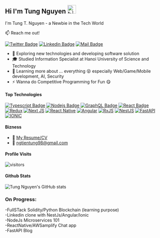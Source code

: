 ## Hi I'm Tung Nguyen <img src="https://user-images.githubusercontent.com/1303154/88677602-1635ba80-d120-11ea-84d8-d263ba5fc3c0.gif" width="28px" alt="hi">

I'm Tung T. Nguyen - a Newbie in the Tech World

:mailbox: Reach me out!

[![Twitter Badge](https://img.shields.io/badge/-@Tung_Nguyen_98-1ca0f1?style=flat&labelColor=1ca0f1&logo=twitter&logoColor=white&link=https://twitter.com/Tung_Nguyen_98)](https://twitter.com/Tung_Nguyen_98) [![Linkedin Badge](https://img.shields.io/badge/-Tung_Nguyen_-0e76a8?style=flat&labelColor=0e76a8&logo=linkedin&logoColor=white)](https://www.linkedin.com/in/tung-nguyen-61b485217/) [![Mail Badge](https://img.shields.io/badge/-ngtientung98-c0392b?style=flat&labelColor=c0392b&logo=gmail&logoColor=white)](mailto:ngtientung98@gmail.com)

<!-- TODO: Add last video link -->

- 🚀 Exploring new technologies and developing software solution
- 🎓 Studied Information Specialist at Hanoi University of Science and Technology
- 🌱 Learning more about ... everything 😝 especially Web/Game/Mobile development, AI, Security
- ⚡ Wanna do Competitive Programming for Fun  😋

#### Top Technologies

<!-- TODO: Make technologies links takes you to repositories -->

[![Typescript Badge](https://img.shields.io/badge/-Typescript-007acc?style=for-the-badge&labelColor=black&logo=typescript&logoColor=007acc)](#) [![Nodejs Badge](https://img.shields.io/badge/-Nodejs-3C873A?style=for-the-badge&labelColor=black&logo=node.js&logoColor=3C873A)](#) [![GraphQL Badge](https://img.shields.io/badge/-GraphQl-e535ab?style=for-the-badge&labelColor=black&logo=node.js&logoColor=e535ab)](#)
[![React Badge](https://img.shields.io/badge/-React-61DBFB?style=for-the-badge&labelColor=black&logo=react&logoColor=61DBFB)](#)
[![Redux](https://img.shields.io/badge/redux-%23593d88.svg?style=for-the-badge&logo=redux&logoColor=white)](#)
[![Next JS](https://img.shields.io/badge/Next-black?style=for-the-badge&logo=next.js&logoColor=white)](#)
[![React Native](https://img.shields.io/badge/react_native-%2320232a.svg?style=for-the-badge&logo=react&logoColor=%2361DAFB)](#)
[![Angular](https://img.shields.io/badge/angular-%23DD0031.svg?style=for-the-badge&logo=angular&logoColor=white)](#)
[![RxJS](https://img.shields.io/badge/rxjs-%23B7178C.svg?style=for-the-badge&logo=reactivex&logoColor=white)](#)
[![NestJS](https://img.shields.io/badge/nestjs-%23E0234E.svg?style=for-the-badge&logo=nestjs&logoColor=white)](#)
[![FastAPI](https://img.shields.io/badge/FastAPI-005571?style=for-the-badge&logo=fastapi)](#)
[![IONIC](https://img.shields.io/badge/Ionic-3880FF?style=for-the-badge&logo=ionic&logoColor=white)](#)



#### Bizness
- :paperclip: [My Resume/CV](https://github.com)
- :email: ngtientung98@gmail.com


#### Profile Visits 

![visitors](https://visitor-badge.glitch.me/badge?page_id=lonelythekid.lonelythekid)



#### Github Stats

![Tung Nguyen's GitHub stats](https://github-readme-stats.vercel.app/api?username=lonelythekid&show_icons=true&theme=dracula)

### On Progress:
-FullSTack Solidity/Python Blockchain (learning purpose)  
-Linkedin clone with NestJs/Angular/Ionic  
-NodeJs Microservices 101  
-ReactNative/AWSamplify Chat app  
-FastAPI Blog
